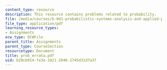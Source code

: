 ```yaml
---
content_type: resource
description: This resource contains problems related to probability.
file: /media/courses/6-041-probabilistic-systems-analysis-and-applied-probability-spring-2006/b20cb914fe3e342128462745d31d7a37_prob_errata.pdf
file_type: application/pdf
learning_resource_types:
- Assignments
ocw_type: OCWFile
parent_title: Assignments
parent_type: CourseSection
resourcetype: Document
title: prob_errata.pdf
uid: b20cb914-fe3e-3421-2846-2745d31d7a37
---
```

